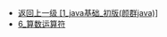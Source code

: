 - [返回上一级 [1_java基础_初版(颜群java)]](page/后端/JavaNote/1_java基础_初版(颜群java)/)
- [6_算数运算符](page/后端/JavaNote/1_java基础_初版(颜群java)/6_算数运算符/)
